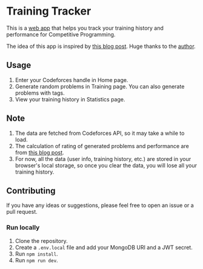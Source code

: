 # Training Tracker

This is a [web app](https://cp-training-tracker.vercel.app/) that helps you track your training history and performance for Competitive Programming.

The idea of this app is inspired by [this blog post](https://codeforces.com/blog/entry/136704). Huge thanks to the [author](https://codeforces.com/profile/pwned).

## Usage

1. Enter your Codeforces handle in Home page.
2. Generate random problems in Training page. You can also generate problems with tags.
3. View your training history in Statistics page.

## Note

1. The data are fetched from Codeforces API, so it may take a while to load.
2. The calculation of rating of generated problems and performance are from [this blog post](https://codeforces.com/blog/entry/136704).
3. For now, all the data (user info, training history, etc.) are stored in your browser's local storage, so once you clear the data, you will lose all your training history.

## Contributing

If you have any ideas or suggestions, please feel free to open an issue or a pull request.

### Run locally

1. Clone the repository.
2. Create a `.env.local` file and add your MongoDB URI and a JWT secret.
3. Run `npm install`.
4. Run `npm run dev`.
